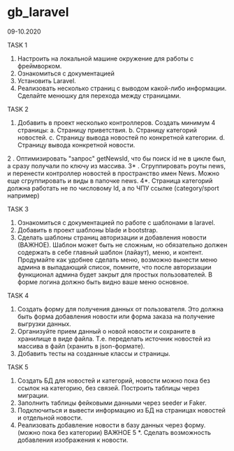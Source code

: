# gb_laravel
09-10.2020

TASK 1

1. Настроить на локальной машине окружение для работы с фреймворком.
2. Ознакомиться с документацией
3. Установить Laravel.
4. Реализовать несколько страниц с выводом какой-либо информации. Сделайте менюшку для перехода между страницами.

TASK 2

1. Добавить в проект несколько контроллеров. Создать минимум 4 страницы:
a. Страницу приветствия.
b. Страницу категорий новостей.
c. Страницу вывода новостей по конкретной категории.
d. Страницу вывода конкретной новости.

2 . Оптимизировать "запрос" getNewsId, что бы поиск id не в цикле был, а сразу получали по ключу из массива.
3* . Сгруппировать роуты news, и перенести контроллер новостей в пространство имен News. Можно еще сгруппировать и виды в папочке news.
4*. Страница категорий должна работать не по числовому Id, а по ЧПУ ссылке (category/sport например)

TASK 3

1. Ознакомиться с документацией по работе с шаблонами в laravel.
2. Добавить в проект шаблоны blade и bootstrap.
3. Сделать шаблоны страниц авторизации и добавления новости (ВАЖНОЕ).
Шаблон может быть не сложным, но обязательно должен содержать в себе главный шаблон (лайаут), меню, и контент. Продумайте как удобнее сделать меню, возможно вынести меню админа в выпадающий список, помните, что после авторизации функционал админа будет закрыт для простых пользователей. В форме логина должно быть видно ваше меню основное.

TASK 4

1. Создать форму для получения данных от пользователя. Это должна быть форма добавления новости или форма заказа на получение выгрузки данных.
2. Организуйте прием данный о новой новости и сохраните в хранилище в виде файла. Т.е. переделать источник новостей из массива в файл (хранить в json-формате).
3. Добавить тесты на созданные классы и страницы.

TASK 5

1. Создать БД для новостей и категорий, новости можно пока без ссылок на категорию, без связей. Построить таблицы через миграции.
2. Заполнить таблицы фейковыми данными через seeder и Faker.
3. Подключиться и вывести информацию из БД на страницах новостей и отдельной новости.
4. Реализовать добавление новости в базу данных через форму. (можно пока без категории) ВАЖНОЕ
5 *. Сделать возможность добавления изображения к новости.
